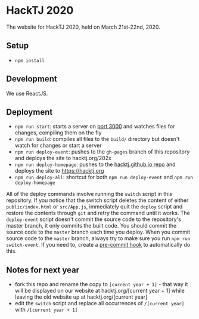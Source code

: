 # HackTJ 2020

The website for HackTJ 2020, held on March 21st-22nd, 2020.

## Setup

-   `npm install`

## Development

We use ReactJS.

## Deployment

-   `npm run start`: starts a server on [port 3000](localhost:3000) and watches files for changes, compiling them on the fly
-   `npm run build`: compiles all files to the `build/` directory but doesn't watch for changes or start a server
-   `npm run deploy-event`: pushes to the `gh-pages` branch of this repository and deploys the site to hacktj.org/202x
-   `npm run deploy-homepage`: pushes to the [hacktj.github.io repo](https://github.com/HackTJ/hacktj.github.io) and deploys the site to <https://hacktj.org>
-   `npm run deploy-all`: shortcut for both `npm run deploy-event` and `npm run deploy-homepage`

All of the deploy commands involve running the `switch` script in this repository. If you notice that the switch script deletes the content of either `public/index.html` or `src/App.js`, immediately quit the `deploy` script and restore the contents through `git` and retry the command until it works. The `deploy-event` script doesn't commit the source code to the repository's master branch, it only commits the built code. You should commit the source code to the `master` branch each time you deploy. When you commit source code to the `master` branch, always try to make sure you run `npm run switch-event`. If you need to, create a [pre-commit hook](https://git-scm.com/docs/githooks#_pre_commit) to automatically do this. 

## Notes for next year

-   fork this repo and rename the copy to `[current year + 1]` - that way it will be displayed on our website at hacktj.org/[current year + 1] while leaving the old website up at hacktj.org/[current year]
-   edit the `switch` script and replace all occurrences of `/[current year]` with `/[current year + 1]`
